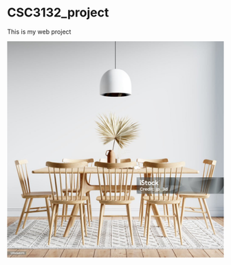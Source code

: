 # CSC3132_project
This is my web project


![image alt](https://github.com/Rtyuoo/CSC3132_project/blob/cdcc24317908c1579323d49bac84c900ca737f54/istockphoto-1294068370-1024x1024.jpg)
